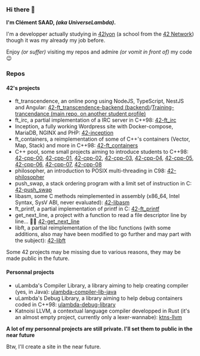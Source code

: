 ### Hi there 👋

**I'm Clément SAAD, *(aka UniverseLambda)*.**

I'm a developper actually studying in [42lyon](https://42lyon.fr/) (a school from the [42 Network](https://42.fr/)) though it was my already my job before.

Enjoy *(or suffer)* visiting my repos and admire *(or vomit in front of)* my code 😉

### Repos 
#### 42's projects
- ft_transcendence, an online pong using NodeJS, TypeScript, NestJS and Angular: [42-ft_transcendence-backend (backend)](https://github.com/UniverseLambda/42-ft_transcendence-backend)/[Training-trancendance (main repo, on another student profile)](https://github.com/sach1095/Training-trancendance)
- ft_irc, a partial implementation of a IRC server in C++98: [42-ft_irc](https://github.com/UniverseLambda/42-ft_irc)
- Inception, a fully working Wordpress site with Docker-compose, MariaDB, NGINX and PHP: [42-inception](https://github.com/UniverseLambda/42-inception)
- ft_containers, a reimplementation of some of C++'s containers (Vector, Map, Stack) and more in C++98: [42-ft_containers](https://github.com/UniverseLambda/42-ft_containers)
- C++ pool, some small projects aiming to introduce students to C++98: [42-cpp-00](https://github.com/UniverseLambda/42-cpp-00), [42-cpp-01](https://github.com/UniverseLambda/42-cpp-01), [42-cpp-02](https://github.com/UniverseLambda/42-cpp-02), [42-cpp-03](https://github.com/UniverseLambda/42-cpp-03), [42-cpp-04](https://github.com/UniverseLambda/42-cpp-04), [42-cpp-05](https://github.com/UniverseLambda/42-cpp-05), [42-cpp-06](https://github.com/UniverseLambda/42-cpp-06), [42-cpp-07](https://github.com/UniverseLambda/42-cpp-07), [42-cpp-08](https://github.com/UniverseLambda/42-cpp-08)
- philosopher, an introduction to POSIX multi-threading in C98: [42-philosopher](https://github.com/UniverseLambda/42-philosopher)
- push_swap, a stack ordering program with a limit set of instruction in C: [42-push_swap](https://github.com/UniverseLambda/42-push_swap)
- libasm, some C methods reimplemented in assembly (x86_64, Intel Syntax, SysV ABI, never evaluated): [42-libasm](https://github.com/UniverseLambda/42-libasm)
- ft_printf, a partial implementation of printf in C: [42-ft_printf](https://github.com/UniverseLambda/42-ft_printf)
- get_next_line, a project with a function to read a file descriptor line by line... 🤷‍♂️ [42-get_next_line](https://github.com/UniverseLambda/42-get_next_line)
- libft, a partial reimplementation of the libc functions (with some additions, also may have been modified to go further and may part with the subject): [42-libft](https://github.com/UniverseLambda/42-libft)

Some 42 projects may be missing due to various reasons, they may be made public in the future.

#### Personnal projects
- uLambda's Compiler Library, a library aiming to help creating compiler (yes, in Java): [ulambda-compiler-lib-java](https://github.com/UniverseLambda/ulambda-compiler-lib-java)
- uLambda's Debug Library, a library aiming to help debug containers coded in C++98: [ulambda-debug-library](https://github.com/UniverseLambda/ulambda-debug-library)
- Katnoisi LLVM, a contextual language compiler developped in Rust (it's an almost empty project, currently only a lexer-wannabe): [ktns-llvm](https://github.com/UniverseLambda/ktns-llvm)

**A lot of my personnal projects are still private. I'll set them to public in the near future**

Btw, I'll create a site in the near future.

<!--
**UniverseLambda/UniverseLambda** is a ✨ _special_ ✨ repository because its `README.md` (this file) appears on your GitHub profile.

Here are some ideas to get you started:

- 🔭 I’m currently working on ...
- 🌱 I’m currently learning ...
- 👯 I’m looking to collaborate on ...
- 🤔 I’m looking for help with ...
- 💬 Ask me about ...
- 📫 How to reach me: ...
- 😄 Pronouns: ...
- ⚡ Fun fact: ...
-->
